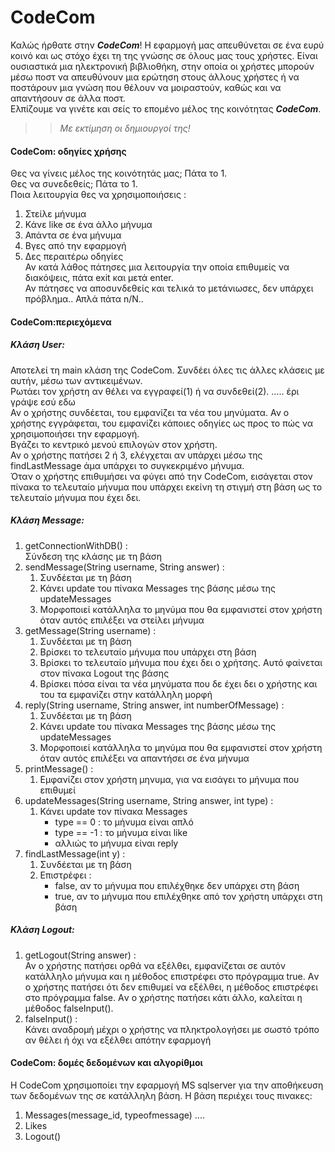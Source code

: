 
# CodeCom

Καλώς ήρθατε στην _**CodeCom**_!
Η εφαρμογή μας απευθύνεται σε ένα ευρύ κοινό και ως στόχο έχει τη της γνώσης σε όλους μας τους χρήστες. 
Είναι ουσιαστικά μια ηλεκτρονική βιβλιοθήκη, στην οποία οι χρήστες μπορούν μέσω ποστ να απευθύνουν μια ερώτηση στους άλλους χρήστες ή να ποστάρουν μια γνώση που θέλουν να μοιραστούν, καθώς και να απαντήσουν σε άλλα ποστ.  
Ελπίζουμε να γινέτε και σείς το επομένο μέλος της κοινότητας _**CodeCom**_.  
>>_Με εκτίμηση οι δημιουργοί της!_

#### CodeCom: οδηγίες χρήσης   
Θες να γίνεις μέλος της κοινότητάς μας; Πάτα το 1.   
Θες να συνεδεθείς; Πάτα το 1.  
Ποια λειτουργία θες να χρησιμοποιήσεις :  
1.  Στείλε μήνυμα  
2.  Κάνε like  σε ένα άλλο μήνυμα  
3.  Απάντα σε ένα μήνυμα  
4.  Βγες από την εφαρμογή  
5.  Δες περαιτέρω οδηγίες    
Αν κατά λάθος πάτησες μια λειτουργία την οποία επιθυμείς να διακόψεις, πάτα exit και μετά enter.      
Αν πάτησες να αποσυνδεθείς και τελικά το μετάνιωσες, δεν υπάρχει πρόβλημα.. Απλά πάτα n/N..


#### CodeCom:περιεχόμενα    
##### Κλάση User: 
Αποτελεί τη main κλάση της CodeCom.
Συνδέει όλες τις άλλες κλάσεις με αυτήν, μέσω των αντικειμένων.  
Ρωτάει τον χρήστη αν θέλει να εγγραφεί(1) ή να συνδεθεί(2). ..... έρι γράψε εσύ εδω   
Αν ο χρήστης συνδέεται, του εμφανίζει τα νέα του μηνύματα.
Αν ο χρήστης εγγράφεται, του εμφανίζει κάποιες οδηγίες ως προς το πώς να χρησιμοποιήσει την εφαρμογή.  
Βγάζει το κεντρικό μενού επιλογών στον χρήστη.  
Αν ο χρήστης πατήσει 2 ή 3, ελέγχεται αν υπάρχει μέσω της findLastMessage άμα υπάρχει το συγκεκριμένο μήνυμα.  
Όταν ο χρήστης επιθυμήσει να φύγει από την CodeCom, εισάγεται στον πίνακα το τελευταίο μήνυμα που υπάρχει εκείνη τη στιγμή στη βάση ως το τελευταίο μήνυμα που έχει δει.  
##### Κλάση Message:  
1. getConnectionWithDB() :  
     Σύνδεση της κλάσης με τη βάση  
2. sendMessage(String username, String answer) :
    1. Συνδέεται με τη βάση  
    2. Κάνει update του πίνακα Messages της βάσης μέσω της updateMessages  
    3. Μορφοποιεί κατάλληλα το μηνύμα που θα εμφανιστεί στον χρήστη όταν αυτός επιλέξει να στείλει μήνυμα  
3. getMessage(String username) :  
    1. Συνδέεται με τη βάση
    2. Βρίσκει το τελευταίο μήνυμα που υπάρχει στη βάση   
    3. Βρίσκει το τελευταίο μήνυμα που έχει δει ο χρήτσης. Αυτό φαίνεται στον πίνακα Logout της βάσης  
    3. Βρίσκει πόσα είναι τα νέα μηνύματα που δε έχει δει ο χρήστης και του τα εμφανίζει στην κατάλληλη μορφή  
4. reply(String username, String answer, int numberOfMessage) :  
    1. Συνδέεται με τη βάση  
    2. Κάνει update του πίνακα Messages της βάσης μέσω της updateMessages   
    3. Μορφοποιεί κατάλληλα το μηνύμα που θα εμφανιστεί στον χρήστη όταν αυτός επιλέξει να απαντήσει σε ένα μήνυμα 
5. printMessage() :  
    1. Εμφανίζει στον χρήστη μηνυμα, για να εισάγει το μήνυμα που επιθυμεί  
6. updateMessages(String username, String answer, int type) :  
    1. Κάνει update τον πίνακα Messages  
        + type == 0 : τo μήνυμα είναι απλό  
        + type == -1 : το μήνυμα είναι like    
        + αλλιώς το μήνυμα είναι reply 
7. findLastMessage(int y) :    
    1. Συνδέεται με τη βάση   
    2. Επιστρέφει :  
       + false, αν το μήνυμα που επιλέχθηκε δεν υπάρχει στη βάση  
       + true, αν το μήνυμα που επιλέχθηκε από τον χρήστη υπάρχει στη βάση  
       
##### Κλάση Logout:  
1. getLogout(String answer) :  
    Αν ο χρήστης πατήσει ορθά να εξέλθει, εμφανίζεται σε αυτόν κατάλληλο μήνυμα και η μέθοδος επιστρέφει στο πρόγραμμα true. 
    Aν ο χρήστης πατήσει ότι δεν επιθυμεί να εξέλθει, η μέθοδος επιστρέφει στο πρόγραμμα false.
    Aν ο χρήστης πατήσει κάτι άλλο, καλείται η μέθοδος falseInput().
2. falseInput() :  
    Κάνει αναδρομή μέχρι ο χρήστης να πληκτρολογήσει με σωστό τρόπο αν θέλει ή όχι να εξέλθει απότην εφαρμογή
    
    

#### CodeCom: δομές δεδομένων και αλγορίθμοι 
Η CodeCom χρησιμοποίει την εφαρμογή MS sqlserver για την αποθήκευση των δεδομένων της σε κατάλληλη βάση.
Η βάση περιέχει τους πινακες:  
1.   Messages(message_id, typeofmessage) ....   
2.   Likes   
3.   Logout()  

